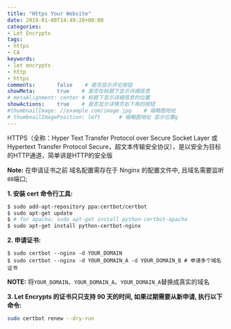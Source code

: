 ```yaml
---
title: "Https Your Website"
date: 2019-01-08T14:49:28+08:00
categories:
- Let Encrypts
tags:
- https
- CA
keywords:
- let encrypts
- http
- https
comments:       false    # 是否显示评论按钮
showMeta:       true    # 是否在标题下显示详细信息
# metaAlignment: center # 标题下显示详细信息的位置
showActions:    true    # 是否显示详情页右下角的按钮
#thumbnailImage: //example.com/image.jpg    # 缩略图地址
# thumbnailImagePosition: left      # 缩略图地址 显示位置g
---
```


HTTPS（全称：Hyper Text Transfer Protocol over Secure Socket Layer 或 Hypertext Transfer Protocol Secure，超文本传输安全协议），是以安全为目标的HTTP通道，简单讲是HTTP的安全版

<!--more-->

**Note:** 在申请证书之前 域名配置需存在于 Nnginx 的配置文件中, 且域名需要监听`80`端口;

**1. 安装 cert 命令行工具:**

```sh
$ sudo add-apt-repository ppa:certbot/certbot
$ sudo apt-get update
$ # for apacha: sudo apt-get install python-certbot-apacha
$ sudo apt-get install python-certbot-nginx
```

**2. 申请证书:**

```
$ sudo certbot --nginx -d YOUR_DOMAIN
$ sudo certbot --nginx -d YOUR_DOMAIN_A -d YOUR_DOMAIN_B # 申请多个域名证书
```

**NOTE:** 将`YOUR_DOMAIN`、`YOUR_DOMAIN_A`、`YOUR_DOMAIN_A`替换成真实的域名

**3. Let Encrypts 的证书只只支持 90 天的时间, 如果过期需要从新申请, 执行以下命令:**

```sh
sudo certbot renew --dry-run
```

